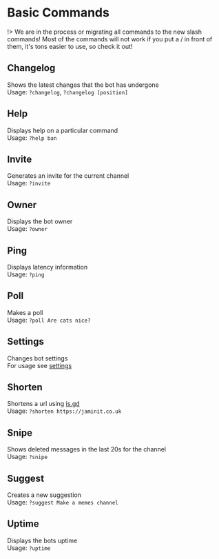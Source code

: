 # Basic Commands
!> We are in the process or migrating all commands to the new slash commands! Most of the commands will not work if you put a / in front of them, it's tons easier to use, so check it out!
## Changelog

Shows the latest changes that the bot has undergone  
Usage: `?changelog`, `?changelog [position]`

## Help

Displays help on a particular command  
Usage: `?help ban`

## Invite

Generates an invite for the current channel  
Usage: `?invite`

## Owner

Displays the bot owner  
Usage: `?owner`

## Ping

Displays latency information  
Usage: `?ping`

## Poll

Makes a poll  
Usage: `?poll Are cats nice?`

## Settings

Changes bot settings  
For usage see [settings](settings)

## Shorten

Shortens a url using [is.gd](https://is.gd)  
Usage: `?shorten https://jaminit.co.uk`

## Snipe

Shows deleted messages in the last 20s for the channel  
Usage: `?snipe`

## Suggest

Creates a new suggestion  
Usage: `?suggest Make a memes channel`

## Uptime

Displays the bots uptime  
Usage: `?uptime`
